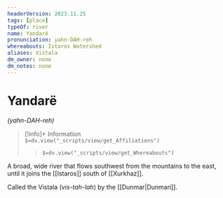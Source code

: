 ```yaml
---
headerVersion: 2023.11.25
tags: [place]
typeOf: river
name: Yandarë
pronunciation: yahn-DAH-reh
whereabouts: Istaros Watershed
aliases: Vistala
dm_owner: none
dm_notes: none
---
```

# Yandarë
*(yahn-DAH-reh)*
>[!info]+ Information  
> `$=dv.view("_scripts/view/get_Affiliations")`  
>> `$=dv.view("_scripts/view/get_Whereabouts")`

A broad, wide river that flows southwest from the mountains to the east, until it joins the [[Istaros]] south of [[Xurkhaz]]. 

Called the Vistala (*vis-tah-lah*) by the [[Dunmar|Dunmari]]. 
